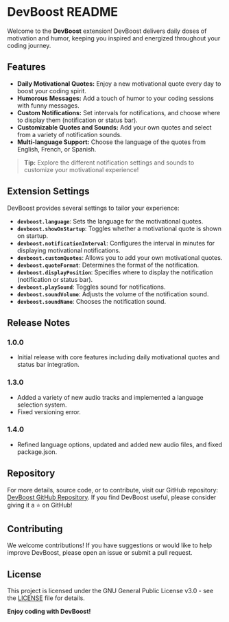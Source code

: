 # DevBoost README

Welcome to the **DevBoost** extension! DevBoost delivers daily doses of motivation and humor, keeping you inspired and energized throughout your coding journey.

## Features

- **Daily Motivational Quotes:** Enjoy a new motivational quote every day to boost your coding spirit.
- **Humorous Messages:** Add a touch of humor to your coding sessions with funny messages.
- **Custom Notifications:** Set intervals for notifications, and choose where to display them (notification or status bar).
- **Customizable Quotes and Sounds:** Add your own quotes and select from a variety of notification sounds.
- **Multi-language Support:** Choose the language of the quotes from English, French, or Spanish.

> **Tip:** Explore the different notification settings and sounds to customize your motivational experience!

## Extension Settings

DevBoost provides several settings to tailor your experience:

- **`devboost.language`**: Sets the language for the motivational quotes.
- **`devboost.showOnStartup`**: Toggles whether a motivational quote is shown on startup.
- **`devboost.notificationInterval`**: Configures the interval in minutes for displaying motivational notifications.
- **`devboost.customQuotes`**: Allows you to add your own motivational quotes.
- **`devboost.quoteFormat`**: Determines the format of the notification.
- **`devboost.displayPosition`**: Specifies where to display the notification (notification or status bar).
- **`devboost.playSound`**: Toggles sound for notifications.
- **`devboost.soundVolume`**: Adjusts the volume of the notification sound.
- **`devboost.soundName`**: Chooses the notification sound.

## Release Notes

### 1.0.0

- Initial release with core features including daily motivational quotes and status bar integration.

### 1.3.0

- Added a variety of new audio tracks and implemented a language selection system.
- Fixed versioning error.

### 1.4.0

- Refined language options, updated and added new audio files, and fixed package.json.

## Repository

For more details, source code, or to contribute, visit our GitHub repository: [DevBoost GitHub Repository](https://github.com/UnTanukii/DevBoost). If you find DevBoost useful, please consider giving it a ⭐️ on GitHub!

## Contributing

We welcome contributions! If you have suggestions or would like to help improve DevBoost, please open an issue or submit a pull request.

## License

This project is licensed under the GNU General Public License v3.0 - see the [LICENSE](LICENSE) file for details.

**Enjoy coding with DevBoost!**